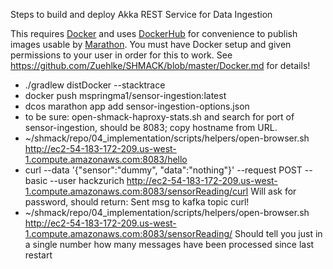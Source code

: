Steps to build and deploy Akka REST Service for Data Ingestion

This requires [Docker](https://www.docker.com/) and uses [DockerHub](https://hub.docker.com/) for convenience to publish images usable by [Marathon](https://docs.mesosphere.com/1.7/usage/tutorials/docker-app/).
You must have Docker setup and given permissions to your user in order for this to work.
See <https://github.com/Zuehlke/SHMACK/blob/master/Docker.md> for details!

- ./gradlew distDocker --stacktrace
- docker push mspringma1/sensor-ingestion:latest
- dcos marathon app add sensor-ingestion-options.json
- to be sure: open-shmack-haproxy-stats.sh and search for port of sensor-ingestion, should be 8083; copy hostname from URL.
- ~/shmack/repo/04_implementation/scripts/helpers/open-browser.sh  http://ec2-54-183-172-209.us-west-1.compute.amazonaws.com:8083/hello
- curl --data '{"sensor":"dummy", "data":"nothing"}' --request POST --basic --user hackzurich http://ec2-54-183-172-209.us-west-1.compute.amazonaws.com:8083/sensorReading/curl
  Will ask for password, should return: Sent msg to kafka topic curl!
- ~/shmack/repo/04_implementation/scripts/helpers/open-browser.sh  http://ec2-54-183-172-209.us-west-1.compute.amazonaws.com:8083/sensorReading/
  Should tell you just in a single number how many messages have been processed since last restart


